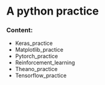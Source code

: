 # A python practice

### Content:
- Keras_practice
- Matplotlib_practice
- Pytorch_practice
- Reinforcement_learning
- Theano_practice
- Tensorflow_practice
